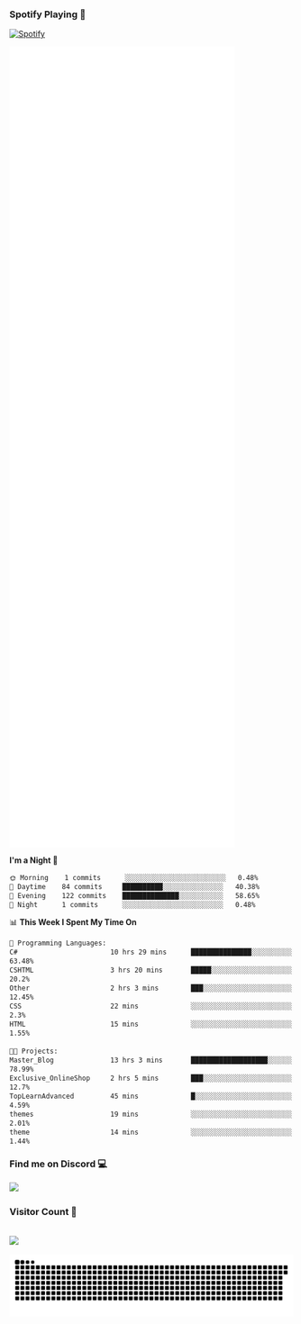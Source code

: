 ### Spotify Playing 🎵
[![Spotify](https://spotify-livestats-callme-milad.vercel.app/api/spotify)](https://open.spotify.com/user/314mrt6dxn5cqoxklh3thbwlr6by)

<img align="center" src="/github-metrics.svg" alt="Metrics" width="400">

<!--START_SECTION:waka-->
**I'm a Night 🦉** 

```text
🌞 Morning    1 commits      ░░░░░░░░░░░░░░░░░░░░░░░░░   0.48% 
🌆 Daytime    84 commits     ██████████░░░░░░░░░░░░░░░   40.38% 
🌃 Evening    122 commits    ██████████████░░░░░░░░░░░   58.65% 
🌙 Night      1 commits      ░░░░░░░░░░░░░░░░░░░░░░░░░   0.48%

```


📊 **This Week I Spent My Time On** 

```text
💬 Programming Languages: 
C#                       10 hrs 29 mins      ███████████████░░░░░░░░░░   63.48% 
CSHTML                   3 hrs 20 mins       █████░░░░░░░░░░░░░░░░░░░░   20.2% 
Other                    2 hrs 3 mins        ███░░░░░░░░░░░░░░░░░░░░░░   12.45% 
CSS                      22 mins             ░░░░░░░░░░░░░░░░░░░░░░░░░   2.3% 
HTML                     15 mins             ░░░░░░░░░░░░░░░░░░░░░░░░░   1.55%

🐱‍💻 Projects: 
Master_Blog              13 hrs 3 mins       ███████████████████░░░░░░   78.99% 
Exclusive_OnlineShop     2 hrs 5 mins        ███░░░░░░░░░░░░░░░░░░░░░░   12.7% 
TopLearnAdvanced         45 mins             █░░░░░░░░░░░░░░░░░░░░░░░░   4.59% 
themes                   19 mins             ░░░░░░░░░░░░░░░░░░░░░░░░░   2.01% 
theme                    14 mins             ░░░░░░░░░░░░░░░░░░░░░░░░░   1.44%

```


<!--END_SECTION:waka-->

### Find me on Discord 💻
<a href="https://discord.gg/t35EjYprS6" rel="nofollow"> 
  <img src="https://discord.c99.nl/widget/theme-3/977957889358573609.png" data-canonical-src="https://discord.c99.nl/widget/theme-3/977957889358573609.png" style="max-width: 100%;"></a>

### Visitor Count 🔢
<p align="left"> 
  <br>
  <img src="https://profile-counter.glitch.me/callme-devil/count.svg" />
</p>

<img src="https://github.com/callme-devil/callme-devil/blob/output/github-contribution-grid-snake.svg" alt="snake" style="max-width: 100%;">
